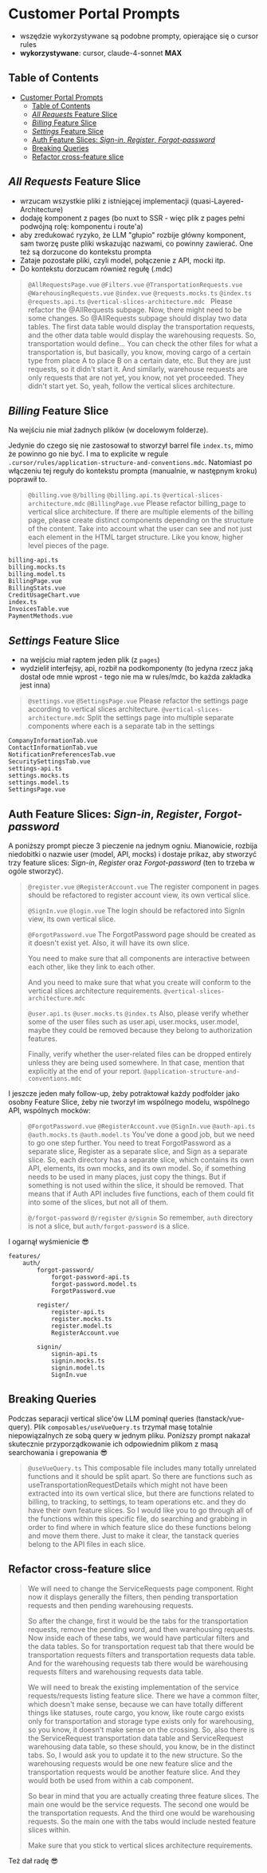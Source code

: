 # Customer Portal Prompts

- wszędzie wykorzystywane są podobne prompty, opierające się o cursor rules
- **wykorzystywane**: cursor, claude-4-sonnet **MAX**

## Table of Contents

- [Customer Portal Prompts](#customer-portal-prompts)
  - [Table of Contents](#table-of-contents)
  - [_All Requests_ Feature Slice](#all-requests-feature-slice)
  - [_Billing_ Feature Slice](#billing-feature-slice)
  - [_Settings_ Feature Slice](#settings-feature-slice)
  - [Auth Feature Slices: _Sign-in_, _Register_, _Forgot-password_](#auth-feature-slices-sign-in-register-forgot-password)
  - [Breaking Queries](#breaking-queries)
  - [Refactor cross-feature slice](#refactor-cross-feature-slice)

## _All Requests_ Feature Slice

- wrzucam wszystkie pliki z istniejącej implementacji (quasi-Layered-Architecture)
- dodaję komponent z pages (bo nuxt to SSR - więc plik z pages pełni podwójną rolę: komponentu i route'a)
- aby zredukować ryzyko, że LLM "głupio" rozbije główny komponent, sam tworzę puste pliki wskazując nazwami, co powinny zawierać. One też są dorzucone do kontekstu prompta
- Zataje pozostałe pliki, czyli model, połączenie z API, mocki itp.
- Do kontekstu dorzucam również regułę (.mdc)

> `@AllRequestsPage.vue` `@Filters.vue` `@TransportationRequests.vue` `@WarehousingRequests.vue` `@index.vue` `@requests.mocks.ts` `@index.ts` `@requests.api.ts` `@vertical-slices-architecture.mdc ` Please refactor the @AllRequests subpage. Now, there might need to be some changes. So @AllRequests subpage should display two data tables. The first data table would display the transportation requests, and the other data table would display the warehousing requests. So, transportation would define... You can check the other files for what a transportation is, but basically, you know, moving cargo of a certain type from place A to place B on a certain date, etc. But they are just requests, so it didn't start it. And similarly, warehouse requests are only requests that are not yet, you know, not yet proceeded. They didn't start yet. So, yeah, follow the vertical slices architecture.

## _Billing_ Feature Slice

Na wejściu nie miał żadnych plików (w docelowym folderze).

Jedynie do czego się nie zastosował to stworzył barrel file `index.ts`, mimo że powinno go nie być. I ma to explicite w regule `.cursor/rules/application-structure-and-conventions.mdc`. Natomiast po włączeniu tej reguły do kontekstu prompta (manualnie, w następnym kroku) poprawił to.

> `@billing.vue` `@/billing` `@billing.api.ts` `@vertical-slices-architecture.mdc` `@BillingPage.vue` Please refactor billing_page to vertical slice architecture. If there are multiple elements of the billing page, please create distinct components depending on the structure of the content. Take into account what the user can see and not just each element in the HTML target structure. Like you know, higher level pieces of the page.

```
billing-api.ts       
billing.mocks.ts     
billing.model.ts     
BillingPage.vue      
BillingStats.vue
CreditUsageChart.vue
index.ts
InvoicesTable.vue
PaymentMethods.vue
```

## _Settings_ Feature Slice

- na wejściu miał raptem jeden plik (z `pages`)
- wydzielił interfejsy, api, rozbił na podkomponenty (to jedyna rzecz jaką dostał ode mnie wprost - tego nie ma w rules/mdc, bo każda zakładka jest inna)

> `@settings.vue` `@SettingsPage.vue` Please refactor the settings page according to vertical slices architecture. `@vertical-slices-architecture.mdc` Split the settings page into multiple separate components where each is a separate tab in the settings

```
CompanyInformationTab.vue
ContactInformationTab.vue
NotificationPreferencesTab.vue
SecuritySettingsTab.vue
settings-api.ts
settings.mocks.ts
settings.model.ts
SettingsPage.vue
```

## Auth Feature Slices: _Sign-in_, _Register_, _Forgot-password_ 

A poniższy prompt piecze 3 pieczenie na jednym ogniu. Mianowicie, rozbija niedobitki o nazwie user (model, API, mocks) i dostaje prikaz, aby stworzyć trzy feature slices: _Sign-in_, _Register_ oraz _Forgot-password_ (ten to trzeba w ogóle stworzyć).

> `@register.vue` `@RegisterAccount.vue` The register component in pages should be refactored to register account view, its own vertical slice.
>
> `@SignIn.vue` `@login.vue` The login should be refactored into SignIn view, its own vertical slice.
>
> `@ForgotPassword.vue` The ForgotPassword page should be created as it doesn't exist yet. Also, it will have its own slice.
>
> You need to make sure that all components are interactive between each other, like they link to each other.
>
> And you need to make sure that what you create will conform to the vertical slices architecture requirements. 
`@vertical-slices-architecture.mdc` 
>
> `@user.api.ts` `@user.mocks.ts` `@index.ts` Also, please verify whether some of the user files such as user.api, user.mocks, user.model, maybe they could be removed because they belong to authorization features.
> 
> Finally, verify whether the user-related files can be dropped entirely unless they are being used somewhere. In that case, mention that explicitly at the end of your report.
`@application-structure-and-conventions.mdc` 

I jeszcze jeden mały follow-up, żeby potraktował każdy podfolder jako osobny Feature Slice, żeby nie tworzył im wspólnego modelu, wspólnego API, wspólnych mocków:

> `@ForgotPassword.vue` `@RegisterAccount.vue` `@SignIn.vue` `@auth-api.ts` `@auth.mocks.ts` `@auth.model.ts` You've done a good job, but we need to go one step further. You need to treat ForgotPassword as a separate slice, Register as a separate slice, and Sign as a separate slice. So, each directory has a separate slice, which contains its own API, elements, its own mocks, and its own model. So, if something needs to be used in many places, just copy the things. But if something is not used within the slice, it should be removed. That means that if Auth API includes five functions, each of them could fit into some of the slices, but not all of them.
>
> `@/forgot-password` `@/register` `@/signin` So remember, `auth` directory is not a slice, but `auth/forgot-password` is a slice.

I ogarnął wyśmienicie 😎

```
features/
    auth/
        forgot-password/
            forgot-password-api.ts
            forgot-password.model.ts
            ForgotPassword.vue

        register/
            register-api.ts
            register.mocks.ts
            register.model.ts
            RegisterAccount.vue

        signin/
            signin-api.ts
            signin.mocks.ts
            signin.model.ts
            SignIn.vue
```

## Breaking Queries

Podczas separacji vertical slice'ów LLM pominął queries (tanstack/vue-query). Plik `composables/useVueQuery.ts` trzymał masę totalnie niepowiązalnych ze sobą query w jednym pliku. Poniższy prompt nakazał skutecznie przyporządkowanie ich odpowiednim plikom z masą searchowania i grepowania 😎

> `@useVueQuery.ts` This composable file includes many totally unrelated functions and it should be split apart. So there are functions such as useTransportationRequestDetails which might not have been extracted into its own vertical slice, but there are functions related to billing, to tracking, to settings, to team operations etc. and they do have their own feature slices. So I would like you to go through all of the functions within this specific file, do searching and grabbing in order to find where in which feature slice do these functions belong and move them there. Just to make it clear, the tanstack queries belong to the API files in each slice.

## Refactor cross-feature slice

> We will need to change the ServiceRequests page component.
> Right now it displays generally the filters, then pending transportation requests and then pending warehousing requests.
>
> So after the change, first it would be the tabs for the transportation requests, remove the pending word, and then warehousing requests. Now inside each of these tabs, we would have particular filters and the data tables. So for transportation request tab that there would be transportation requests filters and transportation requests data table. And for the warehousing requests tab there would be warehousing requests filters and warehousing requests data table.
>
> We will need to break the existing implementation of the service requests/requests listing feature slice. There we have a common filter, which doesn't make sense, because we can have totally different things like statuses, route cargo, you know, like route cargo exists only for transportation and storage type exists only for warehousing, so you know, it doesn't make sense on the crossing. So, also there is the ServiceRequest transportation data table and ServiceRequest warehousing data table, so these should, you know, be in the distinct tabs. So, I would ask you to update it to the new structure. So the warehousing requests would be one new feature slice and the transportation requests would be another feature slice. And they would both be used from within a cab component.
>
> So bear in mind that you are actually creating three feature slices. The main one would be the service requests. The second one would be the transportation requests. And the third one would be warehousing requests. So the main one with the tabs would include nested feature slices within.
>
> Make sure that you stick to vertical slices architecture requirements.

Też dał radę 😎
